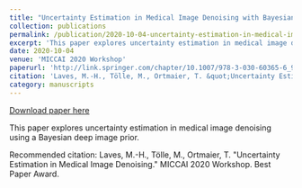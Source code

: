 ```yaml
---
title: "Uncertainty Estimation in Medical Image Denoising with Bayesian Deep Image Prior"
collection: publications
permalink: /publication/2020-10-04-uncertainty-estimation-in-medical-image-denoising
excerpt: 'This paper explores uncertainty estimation in medical image denoising using a Bayesian deep image prior.'
date: 2020-10-04
venue: 'MICCAI 2020 Workshop'
paperurl: 'http://link.springer.com/chapter/10.1007/978-3-030-60365-6_9'
citation: 'Laves, M.-H., Tölle, M., Ortmaier, T. &quot;Uncertainty Estimation in Medical Image Denoising.&quot; MICCAI 2020 Workshop. Best Paper Award.'
category: manuscripts
---
```


<a href='http://link.springer.com/chapter/10.1007/978-3-030-60365-6_9'>Download paper here</a>

This paper explores uncertainty estimation in medical image denoising using a Bayesian deep image prior.

Recommended citation: Laves, M.-H., Tölle, M., Ortmaier, T. "Uncertainty Estimation in Medical Image Denoising." MICCAI 2020 Workshop. Best Paper Award.
